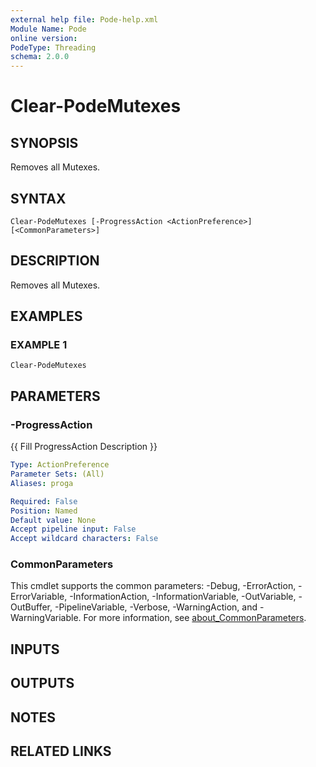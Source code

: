 ```yaml
---
external help file: Pode-help.xml
Module Name: Pode
online version:
PodeType: Threading
schema: 2.0.0
---
```


# Clear-PodeMutexes

## SYNOPSIS
Removes all Mutexes.

## SYNTAX

```
Clear-PodeMutexes [-ProgressAction <ActionPreference>] [<CommonParameters>]
```

## DESCRIPTION
Removes all Mutexes.

## EXAMPLES

### EXAMPLE 1
```
Clear-PodeMutexes
```

## PARAMETERS

### -ProgressAction
{{ Fill ProgressAction Description }}

```yaml
Type: ActionPreference
Parameter Sets: (All)
Aliases: proga

Required: False
Position: Named
Default value: None
Accept pipeline input: False
Accept wildcard characters: False
```

### CommonParameters
This cmdlet supports the common parameters: -Debug, -ErrorAction, -ErrorVariable, -InformationAction, -InformationVariable, -OutVariable, -OutBuffer, -PipelineVariable, -Verbose, -WarningAction, and -WarningVariable. For more information, see [about_CommonParameters](http://go.microsoft.com/fwlink/?LinkID=113216).

## INPUTS

## OUTPUTS

## NOTES

## RELATED LINKS
